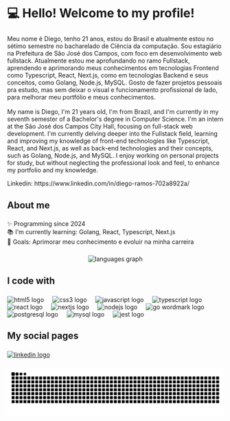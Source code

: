 <h1 align="left">💻 Hello! Welcome to my profile!</h1>

###

<p align="left">Meu nome é Diego, tenho 21 anos, estou do Brasil e atualmente estou no sétimo semestre no bacharelado de Ciência da computação.  Sou estagiário na Prefeitura de São José dos Campos, com foco em desenvolvimento web fullstack. Atualmente estou me aprofundando no ramo Fullstack, aprendendo e aprimorando meus conhecimentos em tecnologias Frontend como Typescript, React, Next.js, como em tecnologias Backend e seus conceitos, como Golang, Node.js, MySQL. Gosto de fazer projetos pessoais pra estudo, mas sem deixar o visual e funcionamento profissional de lado, para melhorar meu portfólio e meus conhecimentos.<br><br>My name is Diego, I'm 21 years old, I'm from Brazil, and I'm currently in my seventh semester of a Bachelor's degree in Computer Science. I'm an intern at the São José dos Campos City Hall, focusing on full-stack web development. I'm currently delving deeper into the Fullstack field, learning and improving my knowledge of front-end technologies like Typescript, React, and Next.js, as well as back-end technologies and their concepts, such as Golang, Node.js, and MySQL. I enjoy working on personal projects for study, but without neglecting the professional look and feel, to enhance my portfolio and my knowledge.</p>

<p align="left">Linkedin: https://www.linkedin.com/in/diego-ramos-702a8922a/</p>

###

<h2 align="left">About me</h2>

###

<p align="left">✨ Programming since 2024<br>📚 I'm currently learning: Golang, React, Typescript, Next.js<br>🎯 Goals: Aprimorar meu conhecimento e evoluir na minha carreira</p>

###

<div align="center">
  <img src="https://github-readme-stats.vercel.app/api/top-langs?username=DiegoRamos1012&locale=en&hide_title=false&layout=compact&card_width=320&langs_count=5&theme=dracula&hide_border=false&order=2" height="150" alt="languages graph"  />
</div>

###

<h2 align="left">I code with</h2>

###

<div align="left">
  <img src="https://cdn.jsdelivr.net/gh/devicons/devicon/icons/html5/html5-original.svg" height="40" alt="html5 logo" />
  <img width="12" />
  <img src="https://cdn.jsdelivr.net/gh/devicons/devicon/icons/css3/css3-original.svg" height="40" alt="css3 logo" />
  <img width="12" />
  <img src="https://cdn.jsdelivr.net/gh/devicons/devicon/icons/javascript/javascript-original.svg" height="40" alt="javascript logo" />
  <img width="12" />
  <img src="https://cdn.jsdelivr.net/gh/devicons/devicon/icons/typescript/typescript-original.svg" height="40" alt="typescript logo" />
  <img width="12" />
  <img src="https://cdn.jsdelivr.net/gh/devicons/devicon/icons/react/react-original.svg" height="40" alt="react logo" />
  <img width="12" />
  <img src="https://cdn.jsdelivr.net/gh/devicons/devicon/icons/nextjs/nextjs-original.svg" height="40" alt="nextjs logo" />
  <img width="12" />
  <img src="https://cdn.jsdelivr.net/gh/devicons/devicon/icons/nodejs/nodejs-original.svg" height="40" alt="nodejs logo" />
  <img width="12" />
  <img src="https://cdn.jsdelivr.net/gh/devicons/devicon/icons/go/go-original-wordmark.svg" height="40" alt="go wordmark logo" />
  <img width="12" />
  <img src="https://cdn.jsdelivr.net/gh/devicons/devicon/icons/postgresql/postgresql-original.svg" height="40" alt="postgresql logo" />
  <img width="12" />
  <img src="https://cdn.jsdelivr.net/gh/devicons/devicon/icons/mysql/mysql-original.svg" height="40" alt="mysql logo" />
  <img width="12" />
  <img src="https://cdn.jsdelivr.net/gh/devicons/devicon/icons/jest/jest-plain.svg" height="40" alt="jest logo" />
</div>


###

<h2 align="left">My social pages</h2>

###

<div align="left">
  <a href="https://www.linkedin.com/in/diego-ramos-702a8922a/" target="_blank">
    <img src="https://raw.githubusercontent.com/maurodesouza/profile-readme-generator/master/src/assets/icons/social/linkedin/default.svg" width="52" height="40" alt="linkedin logo" />
  </a>
</div>

###

<img src="https://raw.githubusercontent.com/DiegoRamos1012/DiegoRamos1012/output/snake.svg" alt="Snake animation" />

###
